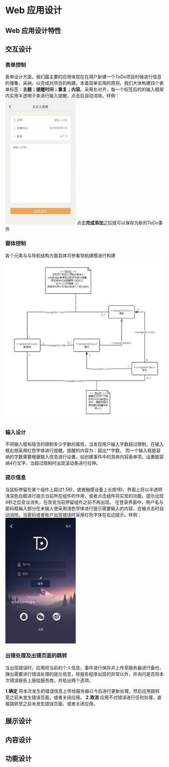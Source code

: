 ﻿# Web 应用设计

## Web 应用设计特性

## 交互设计
### 表单控制
表单设计方面，我们最主要的应用体现在在用户新建一个ToDo项目时候进行信息的搜集，采纳，以完成对项目的构建。本着简单实用的原则，我们大体构建四个表单标签：**主题；提醒时间；重复；内容**。采用左对齐，每一个标签后的的输入框架内实用半透明子来进行输入提醒，点击后自动消除。样例：
![新建事件表单](新建事件表单.jpg)
点击**完成添加**之后就可以保存为新的ToDo事件
### 窗体控制
各个元素与与导航结构方面具体可参看导航建模进行构建
![导航建模](导航建模.jpg)
### 输入设计
不同输入框有隐含的限制多少字数的属性，当发现用户输入字数超过限制，在输入框右侧采用红色字体进行提醒。提醒的内容为：超出**字数。
而一个输入框能容纳的字数需要根据输入信息进行设置，如创建事件中的具体内容表单项，设置能容纳4行文字，当超过限制时出现滚动条进行拉伸。
### 提示信息
当鼠标停留在某个组件上超过1.5秒，或者触摸设备上长按1秒，界面上将以半透明浅深色白框进行提示当前所在组件的作用，或者点击组件将实现的功能。提示出现4秒之后变淡消失，在改变当前停留组件之前不再出现。
在登录界面中，用户名与密码框输入部分在未输入使采用浅色字体进行提示需要输入的内容，在被点击时自动消除。当密码或者账户出现错误时采用红色字体在右边提示。样例：
![登录界面](登录界面.jpg)
### 出错处理及出错页面的跳转
当出现错误时，应用将当前的个人信息，事件进行保存并上传至服务器进行备份，弹出需要进行错误处理的提示信息，除报告程序出现的异常以外，并询问是否将本次错误报告上报给服务商，并给出两个选项。

**1.确定** 将本次发生的错误信息上传给服务器以今后进行更新处理，然后应用跳转至之前未发生错误页面，或者关闭应用。
**2.取消** 应用不对错误进行任何处理，直接跳转至之前未发生错误页面，或者关闭应用。

## 展示设计

## 内容设计

## 功能设计

